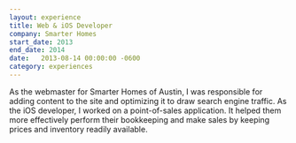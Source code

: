 ```yaml
---
layout: experience
title: Web & iOS Developer
company: Smarter Homes
start_date: 2013
end_date: 2014
date:   2013-08-14 00:00:00 -0600
category: experiences
---
```

As the webmaster for Smarter Homes of Austin, I was responsible for adding content to the site and optimizing it to draw search engine traffic. As the iOS developer, I worked on a point-of-sales application. It helped them more effectively perform their bookkeeping and make sales by keeping prices and inventory readily available.
